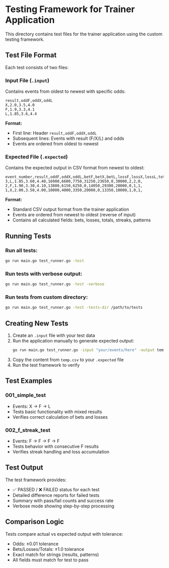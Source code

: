 # Testing Framework for Trainer Application

This directory contains test files for the trainer application using the custom testing framework.

## Test File Format

Each test consists of two files:

### Input File (`.input`)
Contains events from oldest to newest with specific odds:

```
result,oddF,oddX,oddL
X,2.0,3.5,4.0
F,1.9,3.3,4.1
L,1.85,3.6,4.4
```

**Format:**
- First line: Header `result,oddF,oddX,oddL`
- Subsequent lines: Events with result (F/X/L) and odds
- Events are ordered from oldest to newest

### Expected File (`.expected`)
Contains the expected output in CSV format from newest to oldest:

```
event_number,result,oddF,oddX,oddL,betF,betX,betL,lossF,lossX,lossL,total,uf,ux,ul,pattern
3,L,1.85,3.60,4.40,16900,6600,7750,31250,23650,0,30000,2,2,0,
2,F,1.90,3.30,4.10,13800,6150,6250,0,14050,29300,20000,0,1,1,
1,X,2.00,3.50,4.00,10000,4000,3350,20000,0,13350,10000,1,0,1,
```

**Format:**
- Standard CSV output format from the trainer application
- Events are ordered from newest to oldest (reverse of input)
- Contains all calculated fields: bets, losses, totals, streaks, patterns

## Running Tests

### Run all tests:
```bash
go run main.go test_runner.go -test
```

### Run tests with verbose output:
```bash
go run main.go test_runner.go -test -verbose
```

### Run tests from custom directory:
```bash
go run main.go test_runner.go -test -tests-dir /path/to/tests
```

## Creating New Tests

1. Create an `.input` file with your test data
2. Run the application manually to generate expected output:
   ```bash
   go run main.go test_runner.go -input "your/events/here" -output temp.csv
   ```
3. Copy the content from `temp.csv` to your `.expected` file
4. Run the test framework to verify

## Test Examples

### 001_simple_test
- Events: X → F → L
- Tests basic functionality with mixed results
- Verifies correct calculation of bets and losses

### 002_f_streak_test
- Events: F → F → F → F
- Tests behavior with consecutive F results
- Verifies streak handling and loss accumulation

## Test Output

The test framework provides:
- ✅ PASSED / ❌ FAILED status for each test
- Detailed difference reports for failed tests
- Summary with pass/fail counts and success rate
- Verbose mode showing step-by-step processing

## Comparison Logic

Tests compare actual vs expected output with tolerance:
- Odds: ±0.01 tolerance
- Bets/Losses/Totals: ±1.0 tolerance
- Exact match for strings (results, patterns)
- All fields must match for test to pass